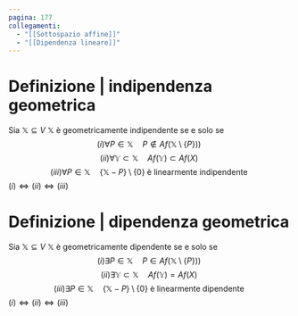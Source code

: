 ```yaml
---
pagina: 177
collegamenti:
  - "[[Sottospazio affine]]"
  - "[[Dipendenza lineare]]"
---
```

# Definizione | indipendenza geometrica
Sia $\mathbb{X}\subseteq V$
$\mathbb{X}$ è geometricamente indipendente se e solo se
$$(i)\forall P \in \mathbb{X}\quad P\not \in Af(\mathbb{X} \setminus \{P\}))$$
$$(ii)\forall\mathbb{Y}\subset\mathbb{X}\quad Af(\mathbb{Y})\subset Af(X)$$
$$(iii)\forall P \in \mathbb{X} \quad \{\mathbb{X} - P\}\setminus \{0\}\mbox{ è linearmente indipendente}$$
$(i)\iff(ii)\iff(iii)$

# Definizione | dipendenza geometrica
Sia $\mathbb{X}\subseteq V$
$\mathbb{X}$ è geometricamente dipendente se e solo se
$$(i)\exists P \in \mathbb{X}\quad P\in Af(\mathbb{X} \setminus \{P\}))$$
$$(ii)\exists\mathbb{Y}\subset\mathbb{X}\quad Af(\mathbb{Y})= Af(X)$$
$$(iii)\exists P \in \mathbb{X} \quad \{\mathbb{X} - P\}\setminus \{0\}\mbox{ è linearmente dipendente}$$
$(i)\iff(ii)\iff(iii)$
